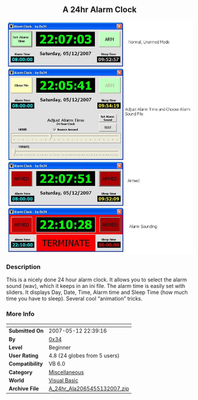 ﻿<div align="center">

## A 24hr Alarm Clock

<img src="PIC2007513151322188.JPG">
</div>

### Description

This is a nicely done 24 hour alarm clock. It allows you to select the alarm sound (wav), which it keeps in an ini file. The alarm time is easily set with sliders. It displays Day, Date, Time, Alarm time and Sleep Time (how much time you have to sleep). Several cool &#8220;animation&#8221; tricks.
 
### More Info
 


<span>             |<span>
---                |---
**Submitted On**   |2007-05-12 22:39:16
**By**             |[0x34](https://github.com/Planet-Source-Code/PSCIndex/blob/master/ByAuthor/0x34.md)
**Level**          |Beginner
**User Rating**    |4.8 (24 globes from 5 users)
**Compatibility**  |VB 6\.0
**Category**       |[Miscellaneous](https://github.com/Planet-Source-Code/PSCIndex/blob/master/ByCategory/miscellaneous__1-1.md)
**World**          |[Visual Basic](https://github.com/Planet-Source-Code/PSCIndex/blob/master/ByWorld/visual-basic.md)
**Archive File**   |[A\_24hr\_Ala2065455132007\.zip](https://github.com/Planet-Source-Code/0x34-a-24hr-alarm-clock__1-68586/archive/master.zip)








